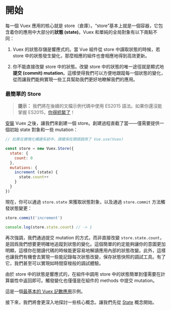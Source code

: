 # 開始

每一個 Vuex 應用的核心就是 store（倉庫）。“store”基本上就是一個容器，它包含着你的應用中大部分的**狀態 (state)**。Vuex 和單純的全局對象有以下兩點不同：

1. Vuex 的狀態存儲是響應式的。當 Vue 組件從 store 中讀取狀態的時候，若 store 中的狀態發生變化，那麼相應的組件也會相應地得到高效更新。

2. 你不能直接改變 store 中的狀態。改變 store 中的狀態的唯一途徑就是顯式地**提交 (commit) mutation**。這樣使得我們可以方便地跟蹤每一個狀態的變化，從而讓我們能夠實現一些工具幫助我們更好地瞭解我們的應用。

### 最簡單的 Store

> **提示：** 我們將在後續的文檔示例代碼中使用 ES2015 語法。如果你還沒能掌握 ES2015，[你得抓緊了](https://babeljs.io/docs/learn-es2015/)！

[安裝](../installation.md) Vuex 之後，讓我們來創建一個 store。創建過程直截了當——僅需要提供一個初始 state 對象和一些 mutation：

``` js
// 如果在模塊化構建系統中，請確保在開頭調用了 Vue.use(Vuex)

const store = new Vuex.Store({
  state: {
    count: 0
  },
  mutations: {
    increment (state) {
      state.count++
    }
  }
})
```

現在，你可以通過 `store.state` 來獲取狀態對象，以及通過 `store.commit` 方法觸發狀態變更：

``` js
store.commit('increment')

console.log(store.state.count) // -> 1
```

再次強調，我們通過提交 mutation 的方式，而非直接改變 `store.state.count`，是因爲我們想要更明確地追蹤到狀態的變化。這個簡單的約定能夠讓你的意圖更加明顯，這樣你在閱讀代碼的時候能更容易地解讀應用內部的狀態改變。此外，這樣也讓我們有機會去實現一些能記錄每次狀態改變，保存狀態快照的調試工具。有了它，我們甚至可以實現如時間穿梭般的調試體驗。

由於 store 中的狀態是響應式的，在組件中調用 store 中的狀態簡單到僅需要在計算屬性中返回即可。觸發變化也僅僅是在組件的 methods 中提交 mutation。

這是一個[最基本的 Vuex 記數應用](https://jsfiddle.net/n9jmu5v7/1269/)示例。

接下來，我們將會更深入地探討一些核心概念。讓我們先從 [State](state.md) 概念開始。
